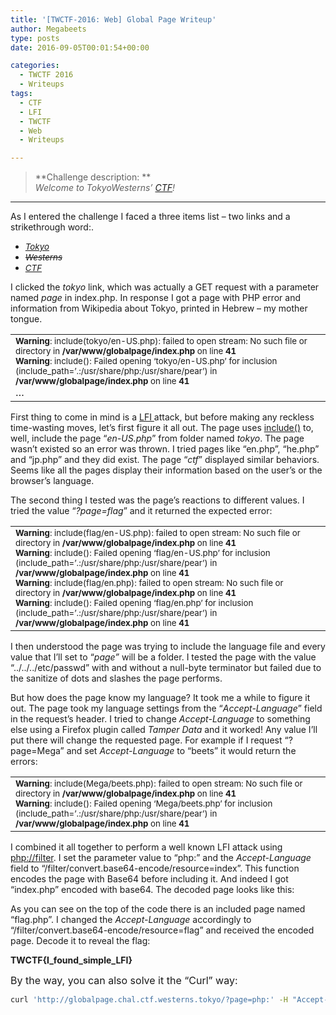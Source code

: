 ```yaml
---
title: '[TWCTF-2016: Web] Global Page Writeup'
author: Megabeets
type: posts
date: 2016-09-05T00:01:54+00:00

categories:
  - TWCTF 2016
  - Writeups
tags:
  - CTF
  - LFI
  - TWCTF
  - Web
  - Writeups

---
```

> **Challenge description: **  
> _Welcome to TokyoWesterns&#8217; [CTF][1]!_

* * *

<span style="font-weight: 400;">As I entered the challenge I faced a three items list &#8211; two links and a strikethrough word:</span>.

  * <span style="font-size: 10pt;"><em><a href="http://globalpage.chal.ctf.westerns.tokyo/?page=tokyo">Tokyo</a></em></span>
  * <span style="font-size: 10pt;"><em><del>Westerns</del></em></span>
  * <span style="font-size: 10pt;"><em><a href="http://globalpage.chal.ctf.westerns.tokyo/?page=ctf">CTF</a></em></span>

<span style="font-weight: 400;">I clicked the </span>_<span style="font-weight: 400;">tokyo</span>_ <span style="font-weight: 400;">link, which was actually a GET request with a parameter named </span>_<span style="font-weight: 400;">page </span>_<span style="font-weight: 400;">in index.php. In response I got a page with PHP error and information from Wikipedia about Tokyo, printed in Hebrew &#8211; my mother tongue.</span>

<table>
  <tr>
    <td style="text-align: left;">
      <span style="font-size: 10pt;"><b>Warning</b>: include(tokyo/en-US.php): failed to open stream: No such file or directory in <b>/var/www/globalpage/index.php</b> on line <b>41</b></span><br /> <span style="font-size: 10pt;"> <b>Warning</b>: include(): Failed opening &#8216;tokyo/en-US.php&#8217; for inclusion (include_path=&#8217;.:/usr/share/php:/usr/share/pear&#8217;) in <b>/var/www/globalpage/index.php</b> on line <b>41</b></span><br /> &#8230;
    </td>
  </tr>
</table>

<span style="font-weight: 400;">First thing to come in mind is a <a href="https://www.owasp.org/index.php/Testing_for_Local_File_Inclusion" target="_blank">LFI </a>attack, but before making any reckless time-wasting moves, let&#8217;s first figure it all out. The page uses </span><a href="http://php.net/manual/en/function.include.php" target="_blank"><span style="font-weight: 400;">include()</span></a> <span style="font-weight: 400;">to, well, include the page &#8220;</span>_<span style="font-weight: 400;">en-US.php</span>_<span style="font-weight: 400;">&#8221; from folder named </span>_<span style="font-weight: 400;">tokyo</span>_<span style="font-weight: 400;">. The page wasn&#8217;t existed so an error was thrown. I tried pages like &#8220;en.php&#8221;, &#8220;he.php&#8221; and &#8220;jp.php&#8221; and they did exist. The page &#8220;</span>_<span style="font-weight: 400;">ctf</span>_<span style="font-weight: 400;">&#8221; displayed similar behaviors. Seems like all the pages display their information based on the user&#8217;s or the browser&#8217;s language. </span>

<span style="font-weight: 400;">The second thing I tested was the page’s reactions to different values. I tried the value &#8220;</span>_<span style="font-weight: 400;">?page=flag</span>_<span style="font-weight: 400;">&#8221; and it returned the expected error:</span>

<table>
  <tr>
    <td>
      <span style="font-size: 10pt;"><b>Warning</b>: include(flag/en-US.php): failed to open stream: No such file or directory in <b>/var/www/globalpage/index.php</b> on line <b>41</b></span><br /> <span style="font-size: 10pt;"> <b>Warning</b>: include(): Failed opening &#8216;flag/en-US.php&#8217; for inclusion (include_path=&#8217;.:/usr/share/php:/usr/share/pear&#8217;) in <b>/var/www/globalpage/index.php</b> on line <b>41</b></span><br /> <span style="font-size: 10pt;"> <b>Warning</b>: include(flag/en.php): failed to open stream: No such file or directory in <b>/var/www/globalpage/index.php</b> on line <b>41</b></span><br /> <span style="font-size: 10pt;"> <b>Warning</b>: include(): Failed opening &#8216;flag/en.php&#8217; for inclusion (include_path=&#8217;.:/usr/share/php:/usr/share/pear&#8217;) in <b>/var/www/globalpage/index.php</b> on line <b>41</b></span>
    </td>
  </tr>
</table>

<span style="font-weight: 400;">I then understood the page was trying to include the language file and every value that I&#8217;ll set to &#8220;</span>_<span style="font-weight: 400;">page&#8221;</span>_ <span style="font-weight: 400;">will be a folder. I tested the page with the value &#8220;../../../etc/passwd&#8221; with and without a null-byte terminator but failed due to the sanitize of dots and slashes the page performs. </span>

<span style="font-weight: 400;">But how does the page know my language? It took me a while to figure it out. The page took my language settings from the &#8220;</span>_<span style="font-weight: 400;">Accept-Language</span>_<span style="font-weight: 400;">&#8221; field in the request&#8217;s header. I tried to change </span>_<span style="font-weight: 400;">Accept-Language</span>_ <span style="font-weight: 400;">to something else using a Firefox plugin called </span>_<span style="font-weight: 400;">Tamper Data</span>_ <span style="font-weight: 400;">and it worked! Any value I&#8217;ll put there will change the requested page. For example if I request &#8220;?page=Mega&#8221; and set </span>_<span style="font-weight: 400;">Accept-Language</span>_ <span style="font-weight: 400;">to &#8220;beets&#8221; it would return the errors:</span>

<table>
  <tr>
    <td>
      <span style="font-size: 10pt;"> <b>Warning</b>: include(Mega/beets.php): failed to open stream: No such file or directory in <b>/var/www/globalpage/index.php</b> on line <b>41</b></span><br /> <span style="font-size: 10pt;"> <b>Warning</b>: include(): Failed opening &#8216;Mega/beets.php&#8217; for inclusion (include_path=&#8217;.:/usr/share/php:/usr/share/pear&#8217;) in <b>/var/www/globalpage/index.php</b> on line <b>41</b></span>
    </td>
  </tr>
</table>

<span style="font-weight: 400;">I combined it all together to perform a well known LFI attack using <a href="http://php.net/manual/en/wrappers.php.php" target="_blank">php://filter</a>. I set the parameter value to &#8220;php:&#8221; and the </span>_<span style="font-weight: 400;">Accept-Language</span>_ <span style="font-weight: 400;">field to &#8220;/filter/convert.base64-encode/resource=index&#8221;. This function encodes the page with Base64 before including it. And indeed I got &#8220;index.php&#8221; encoded with base64. The decoded page looks like this: </span>  


<span style="font-weight: 400;">As you can see on the top of the code there is an included page named &#8220;flag.php&#8221;. I changed the </span>_<span style="font-weight: 400;">Accept-Language </span>_<span style="font-weight: 400;">accordingly to &#8220;/filter/convert.base64-encode/resource=flag&#8221; and received the encoded page. Decode it to reveal the flag:</span>

**TWCTF{I\_found\_simple_LFI}**

<span style="font-size: 12pt;">By the way, you can also solve it the &#8220;Curl&#8221; way:</span>

```sh
curl 'http://globalpage.chal.ctf.westerns.tokyo/?page=php:' -H "Accept-Language:/filter/convert.base64-encode/resource=flag"
```


&nbsp;





 [1]: http://globalpage.chal.ctf.westerns.tokyo/